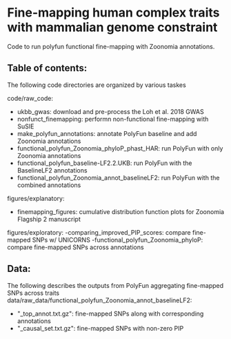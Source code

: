 # Fine-mapping human complex traits with mammalian genome constraint
Code to run polyfun functional fine-mapping with Zoonomia annotations.

## Table of contents:
The following code directories are organized by various taskes

code/raw_code:
- ukbb_gwas: download and pre-process the Loh et al. 2018 GWAS
- nonfunct_finemapping: performn non-functional fine-mapping with SuSIE
- make_polyfun_annotations: annotate PolyFun baseline and add Zoonomia annotations
- functional_polyfun_Zoonomia_phyloP_phast_HAR: run PolyFun with only Zoonomia annotations
- functional_polyfun_baseline-LF2.2.UKB: run PolyFun with the BaselineLF2 annotations
- functional_polyfun_Zoonomia_annot_baselineLF2: run PolyFun with the combined annotations

figures/explanatory:
- finemapping_figures: cumulative distribution function plots for Zoonomia Flagship 2 manuscript

figures/exploratory:
-comparing_improved_PIP_scores: compare fine-mapped SNPs w/ UNICORNS
-functional_polyfun_Zoonomia_phyloP: compare fine-mapped SNPs across annotations

## Data:
The following describes the outputs from PolyFun aggregating fine-mapped SNPs across traits
data/raw_data/functional_polyfun_Zoonomia_annot_baselineLF2:
- "\_top_annot.txt.gz": fine-mapped SNPs along with corresponding annotations
- "\_causal_set.txt.gz": fine-mapped SNPs with non-zero PIP
